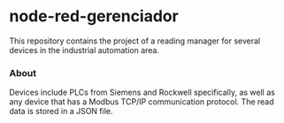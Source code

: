 node-red-gerenciador
====================

This repository contains the project of a reading manager for several devices in the industrial automation area.

### About

Devices include PLCs from Siemens and Rockwell specifically, as well as any device that has a Modbus TCP/IP communication protocol. 
The read data is stored in a JSON file.